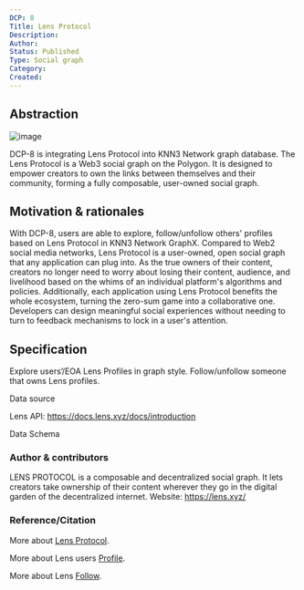 ```yaml
---
DCP: 8
Title: Lens Protocol
Description: 
Author: 
Status: Published
Type: Social graph
Category: 
Created: 
---
```


## Abstraction

![image](https://raw.githubusercontent.com/lens-protocol/brand-kit/main/Animations/LENS-profile.gif)

DCP-8 is integrating Lens Protocol into KNN3 Network graph database. The Lens Protocol is a Web3 social graph on the Polygon. It is designed to empower creators to own the links between themselves and their community, forming a fully composable, user-owned social graph. 

## Motivation & rationales

With DCP-8, users are able to explore, follow/unfollow others' profiles based on Lens Protocol in KNN3 Network GraphX.
Compared to Web2 social media networks, Lens Protocol is a user-owned, open social graph that any application can plug into. As the true owners of their content, creators no longer need to worry about losing their content, audience, and livelihood based on the whims of an individual platform's algorithms and policies. Additionally, each application using Lens Protocol benefits the whole ecosystem, turning the zero-sum game into a collaborative one. Developers can design meaningful social experiences without needing to turn to feedback mechanisms to lock in a user's attention.

## Specification

Explore users’/EOA Lens Profiles in graph style.
Follow/unfollow someone that owns Lens profiles.

Data source

Lens API: https://docs.lens.xyz/docs/introduction

Data Schema


### Author & contributors

LENS PROTOCOL is a composable and decentralized social graph. It lets creators take ownership of their content wherever they go in the digital garden of the decentralized internet.
Website: https://lens.xyz/



### Reference/Citation

More about [Lens Protocol](https://lens.xyz/letter).

More about Lens users [Profile](https://docs.lens.xyz/docs/profile).

More about Lens [Follow](https://docs.lens.xyz/docs/follow).
